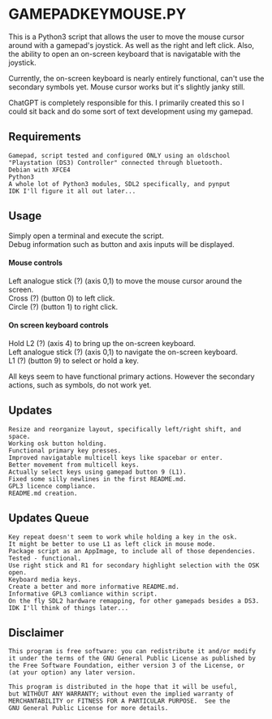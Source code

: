 # GAMEPADKEYMOUSE.PY
This is a Python3 script that allows the user to move the mouse cursor around with a gamepad's joystick. As well as the right and left click. Also, the ability to open an on-screen keyboard that is navigatable with the joystick.  

Currently, the on-screen keyboard is nearly entirely functional, can't use the secondary symbols yet. Mouse cursor works but it's slightly janky still.  

ChatGPT is completely responsible for this. I primarily created this so I could sit back and do some sort of text development using my gamepad.  

## Requirements  
    Gamepad, script tested and configured ONLY using an oldschool "Playstation (DS3) Controller" connected through bluetooth.
    Debian with XFCE4
    Python3
    A whole lot of Python3 modules, SDL2 specifically, and pynput
    IDK I'll figure it all out later...

## Usage  
Simply open a terminal and execute the script.  
Debug information such as button and axis inputs will be displayed.  

#### Mouse controls
Left analogue stick (?) (axis 0,1) to move the mouse cursor around the screen.  
Cross (?) (button 0) to left click.  
Circle (?) (button 1) to right click.

#### On screen keyboard controls
Hold L2 (?) (axis 4) to bring up the on-screen keyboard.  
Left analogue stick (?) (axis 0,1) to navigate the on-screen keyboard.  
L1 (?) (button 9) to select or hold a key.  

All keys seem to have functional primary actions. However the secondary actions, such as symbols, do not work yet.

## Updates
    Resize and reorganize layout, specifically left/right shift, and space.
    Working osk button holding.
    Functional primary key presses.
    Improved navigatable multicell keys like spacebar or enter.
    Better movement from multicell keys.
    Actually select keys using gamepad button 9 (L1).
    Fixed some silly newlines in the first README.md.
    GPL3 licence compliance.
    README.md creation.

## Updates Queue  
    Key repeat doesn't seem to work while holding a key in the osk.
    It might be better to use L1 as left click in mouse mode.
    Package script as an AppImage, to include all of those dependencies. Tested - functional.
    Use right stick and R1 for secondary highlight selection with the OSK open.
    Keyboard media keys.
    Create a better and more informative README.md.
    Informative GPL3 comliance within script.
    On the fly SDL2 hardware remapping, for other gamepads besides a DS3.
    IDK I'll think of things later...

## Disclaimer  
    This program is free software: you can redistribute it and/or modify
    it under the terms of the GNU General Public License as published by
    the Free Software Foundation, either version 3 of the License, or
    (at your option) any later version.

    This program is distributed in the hope that it will be useful,
    but WITHOUT ANY WARRANTY; without even the implied warranty of
    MERCHANTABILITY or FITNESS FOR A PARTICULAR PURPOSE.  See the
    GNU General Public License for more details.

